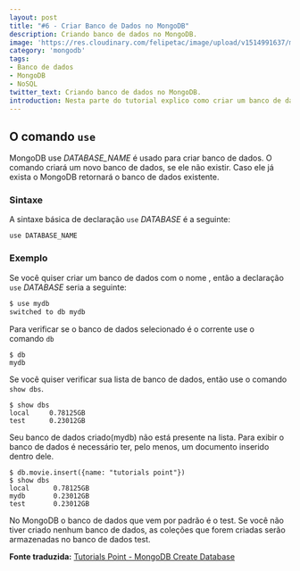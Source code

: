 ```yaml
---
layout: post
title: "#6 - Criar Banco de Dados no MongoDB"
description: Criando banco de dados no MongoDB.
image: 'https://res.cloudinary.com/felipetac/image/upload/v1514991637/mongodb_iqnp0d.png'
category: 'mongodb'
tags:
- Banco de dados
- MongoDB
- NoSQL
twitter_text: Criando banco de dados no MongoDB.
introduction: Nesta parte do tutorial explico como criar um banco de dados no MongoDB.
---
```

## O comando ```use```

MongoDB use *DATABASE_NAME* é usado para criar banco de dados. O comando criará um novo banco de dados, se ele não existir. Caso ele já exista o MongoDB retornará o banco de dados existente.

### Sintaxe

A sintaxe básica de declaração ```use``` *DATABASE* é a seguinte:

```
use DATABASE_NAME
```

### Exemplo

Se você quiser criar um banco de dados com o nome <mydb>, então a declaração ```use``` *DATABASE* seria a seguinte:

```bash
$ use mydb
switched to db mydb
```

Para verificar se o banco de dados selecionado é o corrente use o comando ```db```

```
$ db
mydb
```

Se você quiser verificar sua lista de banco de dados, então use o comando ```show dbs```.

```
$ show dbs
local     0.78125GB
test      0.23012GB
```

Seu banco de dados criado(mydb) não está presente na lista. Para exibir o banco de dados é necessário ter, pelo menos, um documento inserido dentro dele.

```
$ db.movie.insert({name: "tutorials point"})
$ show dbs
local      0.78125GB
mydb       0.23012GB
test       0.23012GB
```

No MongoDB o banco de dados que vem por padrão é o test. Se você não tiver criado nenhum banco de dados, as coleções que forem criadas serão armazenadas no banco de dados test.

**Fonte traduzida:** [Tutorials Point - MongoDB Create Database](http://www.tutorialspoint.com/mongodb/mongodb_drop_database.htm)
